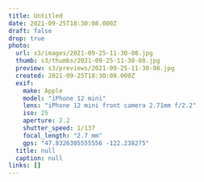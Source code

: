 ```yaml
---
title: Untitled
date: 2021-09-25T18:30:08.000Z
draft: false
drop: true
photo:
  url: s3/images/2021-09-25-11-30-08.jpg
  thumb: s3/thumbs/2021-09-25-11-30-08.jpg
  preview: s3/previews/2021-09-25-11-30-08.jpg
  created: 2021-09-25T18:30:08.000Z
  exif:
    make: Apple
    model: "iPhone 12 mini"
    lens: "iPhone 12 mini front camera 2.71mm f/2.2"
    iso: 25
    aperture: 2.2
    shutter_speed: 1/137
    focal_length: "2.7 mm"
    gps: "47.8326305555556 -122.238275"
  title: null
  caption: null
links: []
---
```

